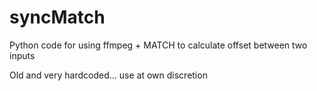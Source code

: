 # syncMatch

Python code for using ffmpeg + MATCH to calculate offset between two inputs

Old and very hardcoded... use at own discretion
